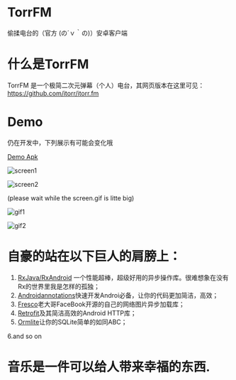 # TorrFM
偷揉电台的（官方 (の´ｖ｀の)）安卓客户端
# 什么是TorrFM
TorrFM 是一个极简二次元弹幕（个人）电台，其网页版本在这里可见：https://github.com/itorr/itorr.fm
# Demo
仍在开发中，下列展示有可能会变化哦

[Demo Apk](https://github.com/ayaseruri/TorrFM/raw/master/demo/app-debug.apk)

![screen1](https://github.com/ayaseruri/TorrFM/raw/master/demo/Screenshot1.png)

![screen2](https://github.com/ayaseruri/TorrFM/raw/master/demo/Screenshot2.png)

(please wait while the screen.gif is litte big)

![gif1](https://github.com/ayaseruri/TorrFM/raw/master/demo/screen1.gif)

![gif2](https://github.com/ayaseruri/TorrFM/raw/master/demo/screen2.gif)


# 自豪的站在以下巨人的肩膀上：
1. [RxJava/RxAndroid](https://github.com/ReactiveX/RxJava) 一个性能超棒，超级好用的异步操作库。很难想象在没有Rx的世界里我是怎样的孤独；
2. [Androidannotations](https://github.com/excilys/androidannotations)快速开发Androi必备，让你的代码更加简洁，高效；
3. [Fresco](https://github.com/facebook/fresco)老大哥FaceBook开源的自己的网络图片异步加载库；
4. [Retrofit](https://github.com/square/retrofit)及其简洁高效的Android HTTP库；
5. [Ormlite](https://github.com/j256/ormlite-android)让你的SQLite简单的如同ABC；

6.and so on

# 音乐是一件可以给人带来幸福的东西.
